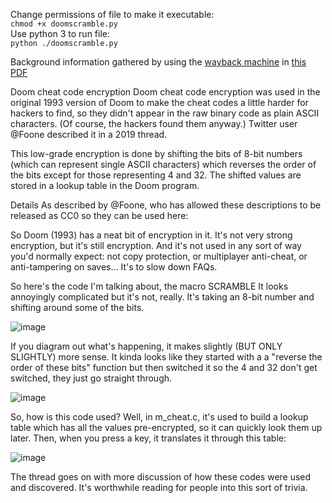 Change permissions of file to make it executable: <br />
```chmod +x doomscramble.py``` <br />
Use python 3 to run file: <br />
```python ./doomscramble.py``` <br />

Background information gathered by using the [wayback machine](https://web.archive.org/web/20221114212355/http://justsolve.archiveteam.org/wiki/Doom_cheat_code_encryption) in [this PDF](doom_cheat_code_encryption.pdf)

Doom cheat code encryption
Doom cheat code encryption was used in the original 1993 version of Doom to make the cheat codes a little harder for hackers to find, so they didn't appear in the raw binary code as plain ASCII characters. (Of course, the hackers found them anyway.) Twitter user @Foone described it in a 2019 thread.

This low-grade encryption is done by shifting the bits of 8-bit numbers (which can represent single ASCII characters) which reverses the order of the bits except for those representing 4 and 32. The shifted values are stored in a lookup table in the Doom program.

Details
As described by @Foone, who has allowed these descriptions to be released as CC0 so they can be used here:

So Doom (1993) has a neat bit of encryption in it. It's not very strong encryption, but it's still encryption. 
And it's not used in any sort of way you'd normally expect: not copy protection, or multiplayer anti-cheat, or anti-tampering on saves... It's to slow down FAQs. 

So here's the code I'm talking about, the macro SCRAMBLE 
It looks annoyingly complicated but it's not, really. 
It's taking an 8-bit number and shifting around some of the bits. 

![image](https://github.com/user-attachments/assets/a870a215-64c8-41e3-aa60-3610d00e4d72)


If you diagram out what's happening, it makes slightly (BUT ONLY SLIGHTLY) more sense. 
It kinda looks like they started with a a "reverse the order of these bits" function but then switched it so the 4 and 32 don't get switched, they just go straight through. 

![image](https://github.com/user-attachments/assets/6307fc4a-6e94-4080-81e1-884e3cb89a63)


So, how is this code used? 
Well, in m_cheat.c, it's used to build a lookup table which has all the values pre-encrypted, so it can quickly look them up later. Then, when you press a key, it translates it through this table: 

![image](https://github.com/user-attachments/assets/b2d350d3-8fba-4a63-ac66-7a4cba7a6947)


The thread goes on with more discussion of how these codes were used and discovered. It's worthwhile reading for people into this sort of trivia.
